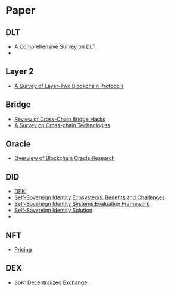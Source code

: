 # Paper

## DLT

- [A Comprehensive Survey on DLT](https://servicearchitecture.wp.imtbs-tsp.eu/files/2022/03/ICBC_CONF_2022.pdf)
- 

## Layer 2

- [A Survey of Layer-Two Blockchain Protocols](https://arxiv.org/pdf/2204.08032.pdf)


## Bridge 

- [Review of Cross-Chain Bridge Hacks](https://arxiv.org/pdf/2210.16209.pdf)
- [A Survey on Cross-chain Technologies](https://dl.acm.org/doi/pdf/10.1145/3573896)

## Oracle

- [Overview of Blockchain Oracle Research](https://www.google.com)

## DID

- [DPKI](https://www.cs.utexas.edu/~dwu4/courses/sp22/static/projects/Kartha.pdf)
- [Self-Sovereign Identity Ecosystems: Benefits and Challenges](https://jyx.jyu.fi/bitstream/handle/123456789/77892/Self-Sovereign%2520Identity%2520Ecosystems_%2520Benefits%2520and%2520Challenges.pdf?sequence=1)
- [Self-Sovereign Identity Systems:Evaluation Framework](https://www.researchgate.net/profile/Mariusz-Nowostawski/publication/339836401_Self-Sovereign_Identity_Systems_Evaluation_Framework/links/5ea16363a6fdcc88fc364f02/Self-Sovereign-Identity-Systems-Evaluation-Framework.pdf)
- [Self-Sovereign Identity Solution](https://arxiv.org/pdf/1904.12816.pdf)
- 

## NFT

- [Pricing](https://arxiv.org/ftp/arxiv/papers/2302/2302.01676.pdf)

## DEX

- [SoK: Decentralized Exchange](https://discovery.ucl.ac.uk/id/eprint/10161960/1/2103.12732v6.pdf)
